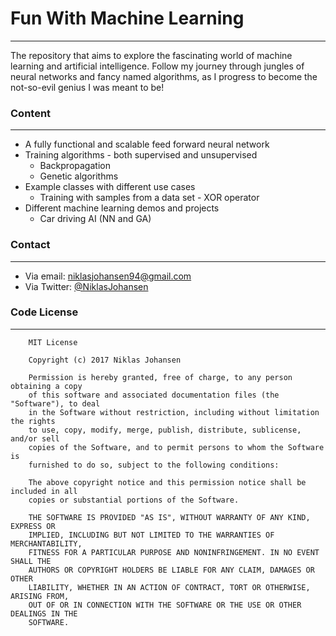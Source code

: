 # Fun With Machine Learning
------------
The repository that aims to explore the fascinating world of machine learning and artificial intelligence.
Follow my journey through jungles of neural networks and fancy named algorithms, as I progress to become the
not-so-evil genius I was meant to be!

### Content
------------
 * A fully functional and scalable feed forward neural network
 * Training algorithms - both supervised and unsupervised
    * Backpropagation
    * Genetic algorithms
 * Example classes with different use cases
    * Training with samples from a data set - XOR operator
 * Different machine learning demos and projects
    *  Car driving AI (NN and GA)

### Contact
------------
* Via email: niklasjohansen94@gmail.com
* Via Twitter: [@NiklasJohansen](https://twitter.com/NiklasJohansen)

### Code License
------------
```
    MIT License

    Copyright (c) 2017 Niklas Johansen

    Permission is hereby granted, free of charge, to any person obtaining a copy
    of this software and associated documentation files (the "Software"), to deal
    in the Software without restriction, including without limitation the rights
    to use, copy, modify, merge, publish, distribute, sublicense, and/or sell
    copies of the Software, and to permit persons to whom the Software is
    furnished to do so, subject to the following conditions:

    The above copyright notice and this permission notice shall be included in all
    copies or substantial portions of the Software.

    THE SOFTWARE IS PROVIDED "AS IS", WITHOUT WARRANTY OF ANY KIND, EXPRESS OR
    IMPLIED, INCLUDING BUT NOT LIMITED TO THE WARRANTIES OF MERCHANTABILITY,
    FITNESS FOR A PARTICULAR PURPOSE AND NONINFRINGEMENT. IN NO EVENT SHALL THE
    AUTHORS OR COPYRIGHT HOLDERS BE LIABLE FOR ANY CLAIM, DAMAGES OR OTHER
    LIABILITY, WHETHER IN AN ACTION OF CONTRACT, TORT OR OTHERWISE, ARISING FROM,
    OUT OF OR IN CONNECTION WITH THE SOFTWARE OR THE USE OR OTHER DEALINGS IN THE
    SOFTWARE.
```